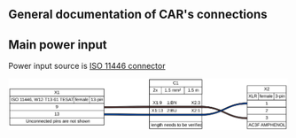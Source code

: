 ## General documentation of CAR's connections 

## Main power input 

Power input source is [ISO 11446 connector](https://en.wikipedia.org/wiki/ISO_11446)

![Power input cable](power_input_cable/power_input.svg)
